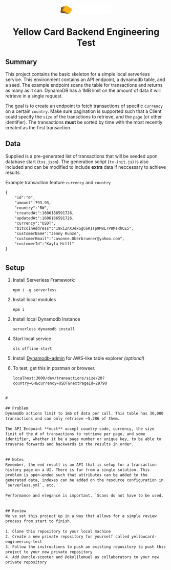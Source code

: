 <div align="center">
  <img src="logo.svg" align="center" width="160">
  <h1 align="center">Yellow Card Backend Engineering Test</h1>
</div>

## Summary
This project contains the basic skeleton for a simple local serverless service. This environment contains an API endpoint, a dynamodb table, and a seed. The example endpoint scans the table for transactions and returns as many as it can. DynamoDB has a 1MB limit on the amount of data it will retrieve in a single request.

The goal is to create an endpoint to fetch transactions of specific `currency` on a certain `country`. Make sure pagination is supported such that a Client could specify the `size` of the transctions to retrieve, and the `page` (or other identifier). The transactions **must** be sorted by time with the most recently created as the first transaction.   


## Data
Supplied is a pre-generated list of transactions that will be seeded upon database start (`txs.json`). The generation script (`tx-init.js`) is also included and can be modified to include **extra** data if neccessary to achieve results.  

Example transaction feature `currency` and `country`
```
{
    "id":"0",
    "amount":793.93,
    "country":"BW",
    "createdAt":1606186591726,
    "updatedAt":1606186591726,
    "currency":"USDT",
    "bitcoinAddress":"19xiZnXJexGgC6R1Tp9M8L7P8MsRhCE5",
    "customerName":"Jenny Kunze",
    "customerEmail":"Lavonne.Oberbrunner@yahoo.com",
    "customerId":"Kayla_Hilll"
}
```
#

## Setup
1. Install Serverless Framework: 
    ```
    npm i -g serverless
    ```
2. Install local modules
    ```
    npm i
    ```
3. Install local Dynamodb Instance
    ```
    serverless dynamodb install
    ```
4. Start local service
    ```
    sls offline start
    ```
5. Install [Dynamodb-admin]("https://github.com/99x/serverless-dynamodb-local") for AWS-like table explorer _(optional)_

6. To test, get this in postman or browser.
   ```
   localhost:3000/dev/transactions/size/20?country=GH&currency=USDT&nextPageId=29790
```

#

## Problem
DynamoDb actions limit to 1mb of data per call. This table has 30,000 transactions and can only retrieve ~5,286 of them. 

The API Endpoint **must** accept country code, currency, the size limit of the # of transactions to retrieve per page, and some identifier, whether it be a page number or unique key, to be able to traverse forwards and backwards in the results in order. 


## Notes
Remember, the end result is an API that is setup for a transaction history page on a UI. There is far from a single solution. This problem is open-ended such that attributes can be added to the generated data, indexes can be added on the resource configuration in `serverless.yml`, etc. 

Performance and elegance is important. `Scans do not have to be used. `

## Review
We've set this project up in a way that allows for a simple review process from start to finish.

1. Clone this repository to your local machine
2. Create a new private repository for yourself called yellowcard-engineering-test
3. Follow the instructions to push an existing repository to push this project to your new private repository
4. Add @uncle-scooter and @okolilemuel as collaborators to your new private repository
